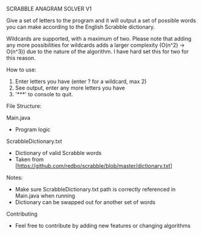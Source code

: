 SCRABBLE ANAGRAM SOLVER V1

Give a set of letters to the program and it will output a 
set of possible words you can make according to the English 
Scrabble dictionary. 

Wildcards are supported, with a maximum of two. Please note
that adding any more possibilities for wildcards adds a
larger complexity (O(n^2) -> O(n^3)) due to the nature of
the algorithm. I have hard set this for two for this reason.

How to use:

1. Enter letters you have (enter ? for a wildcard, max 2)
2. See output, enter any more letters you have
3. '***' to console to quit.

File Structure:

Main.java
- Program logic

ScrabbleDictionary.txt
- Dictionary of valid Scrabble words
- Taken from [https://github.com/redbo/scrabble/blob/master/dictionary.txt]

Notes:

- Make sure ScrabbleDictionary.txt path is correctly referenced in Main.java when running
- Dictionary can be swapped out for another set of words

Contributing

- Feel free to contribute by adding new features or changing algorithms
